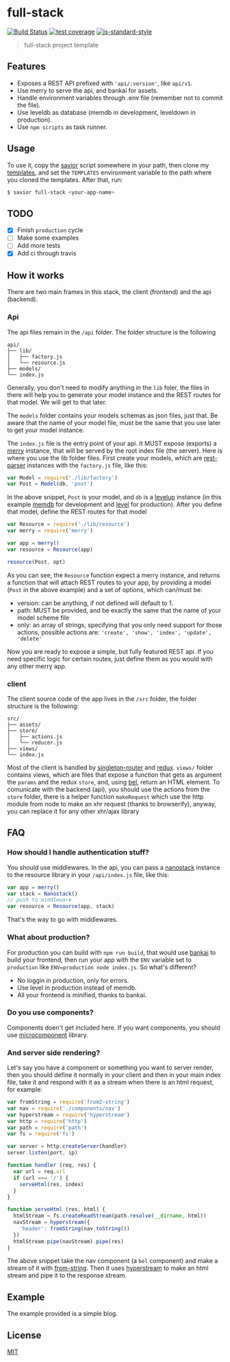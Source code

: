 # full-stack
[![Build Status](https://img.shields.io/travis/YerkoPalma/full-stack/master.svg?style=flat-square)](https://travis-ci.org/YerkoPalma/full-stack) [![test coverage](https://img.shields.io/codecov/c/github/YerkoPalma/full-stack/master.svg?style=flat-square)](https://codecov.io/github/YerkoPalma/full-stack) [![js-standard-style](https://img.shields.io/badge/code%20style-standard-brightgreen.svg?style=flat-square)](https://github.com/feross/standard)

> full-stack project template

## Features

- Exposes a REST API prefixed with `'api/:version'`, like `api/v1`.
- Use merry to serve the api, and bankai for assets.
- Handle environment variables through .env file (remember not to commit the file).
- Use leveldb as database (memdb in development, leveldown in production).
- Use `npm scripts` as task runner.

## Usage

To use it, copy the [savior][savior] script somewhere in your path, then clone 
my [templates][templates], and set the `TEMPLATES` environment variable to the 
path where you cloned the templates. After that, run:

```bash
$ savior full-stack <your-app-name>
```

## TODO

- [x] Finish `production` cycle
- [ ] Make some examples
- [ ] Add more tests
- [x] Add ci through travis

## How it works

There are two main frames in this stack, the client (frontend) and the api 
(backend).

### Api

The api files remain in the `/api` folder. The folder structure is the following

```
api/
├── lib/
│   ├── factory.js
│   └── resource.js
├── models/
└── index.js
```

Generally, you don't need to modify anything in the `lib` foler, 
the files in there will help you to generate your model instance and the REST 
routes for that model. We will get to that later.

The `models` folder contains your models schemas as json files, just that. 
Be aware that the name of your model file, must be the same that you use later 
to get your model instance.

The `index.js` file is the entry point of your api. It MUST expose (exports) a 
[merry][merry] instance, that will be served by the root index file (the server). 
Here is where you use the lib folder files. First create your models, which are 
[rest-parser][rest-parser] instances with the `factory.js` file, like this:

```js
var Model = require('./lib/factory')
var Post = Model(db, 'post')
```

In the above snippet, `Post` is your model, and `db` is a [levelup][levelup] 
instance (in this example [memdb][memdb] for development and [level][level] for
production). After you define that model, define the REST routes for that model

```js
var Resource = require('./lib/resource')
var merry = require('merry')

var app = merry()
var resource = Resource(app)

resource(Post, opt)
```

As you can see, the `Resource` function expect a merry instance, and returns a 
function that will attach REST routes to your app, by providing a model (`Post` 
in the above example) and a set of options, which can/must be:

- version: can be anything, if not defined will default to 1.
- path: MUST be provided, and be exactly the same that the name of your model 
scheme file
- only: an array of strings, specifying that you only need support for those 
actions, possible actions are: `'create', 'show', 'index', 'update', 'delete'`

Now you are ready to expose a simple, but fully featured REST api. If you need 
specific logic for certain routes, just define them as you would with any other 
merry app.

### client

The client source code of the app lives in the `/src` folder, the folder 
structure is the following:

```
src/
├── assets/
├── store/
│   ├── actions.js
│   └── reducer.js
├── views/
└── index.js
```

Most of the client is handled by [singleton-router][singleton-router] and 
[redux][redux]. `views/` folder contains views, which are files that expose a 
function that gets as argument the `params` and the redux `store`, and, using 
[bel][bel], return an HTML element. To comunicate with the backend (api), you 
should use the actions from the `store` folder, there is a helper function 
`makeRequest` which use the http module from node to make an xhr request 
(thanks to browserify), anyway, you can replace it for any other xhr/ajax 
library

## FAQ

### How should I handle authentication stuff?

You should use middlewares. In the api, you can pass a [nanostack][nanostack] 
instance to the resource library in your `/api/index.js` file, like this:

```js
var app = merry()
var stack = Nanostack()
// push to middleware
var resource = Resource(app, stack)
```

That's the way to go with middlewares.

### What about production?

For production you can build with `npm run build`, that would use [bankai][bankai] 
to build your frontend, then run your app with the `ENV` variable set to 
`production` like `ENV=production node index.js`. So what's different?

- No loggin in production, only for errors.
- Use level in production instead of memdb.
- All your frontend is minified, thanks to bankai.

### Do you use components?

Components doen't get included here. If you want components, you should use 
[microcomponent][microcomponent] library.

### And server side rendering?

Let's say you have a component or something you want to server render, then you 
should define it normally in your client and then in your main index file, take 
it and respond with it as a stream when there is an html request, for example:

```js
var fromString = require('from2-string')
var nav = require('./components/nav')
var hyperstream = require('hyperstream')
var http = require('http')
var path = require('path')
var fs = require('fs')

var server = http.createServer(handler)
server.listen(port, ip)

function handler (req, res) {
  var url = req.url
  if (url === '/') {
    serveHtml(res, index)
  }
}

function serveHtml (res, html) {
  htmlStream = fs.createReadStream(path.resolve(__dirname, html))
  navStream = hyperstream({
    'header': fromString(nav.toString())
  })
  htmlStream.pipe(navStream).pipe(res)
}
```

The above snippet take the nav component (a `bel` component) and make a stream 
of it with [from-string][from-string]. Then it uses [hyperstream][hyperstream] to 
make an html stream and pipe it to the response stream.

## Example

The example provided is a simple blog.

## License

[MIT](/license)

[savior]: https://gist.github.com/YerkoPalma/c9814be639efb165e8445667f36b901e
[templates]: https://github.com/YerkoPalma/templates
[rest-parser]: https://github.com/karissa/node-rest-parser
[memdb]: https://github.com/juliangruber/memdb
[levelup]: https://github.com/level/levelup
[level]: https://github.com/level/level
[singleton-router]: https://github.com/YerkoPalma/singleton-router
[redux]: https://github.com/reactjs/redux
[nanostack]: https://github.com/yoshuawuyts/nanostack
[microcomponent]: https://github.com/yoshuawuyts/microcomponent
[from-string]: https://github.com/yoshuawuyts/from2-string
[hyperstream]: https://github.com/substack/hyperstream
[merry]: https://github.com/shipharbor/merry
[bankai]: https://github.com/yoshuawuyts/bankai
[bel]: https://github.com/shama/bel